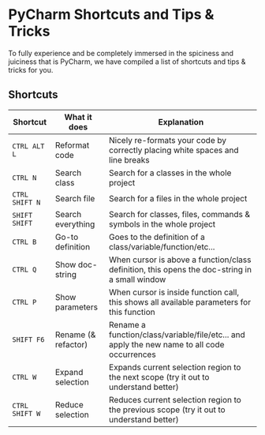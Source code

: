 # PyCharm Shortcuts and Tips & Tricks

To fully experience and be completely immersed in the spiciness and juiciness that is PyCharm, we have compiled a list of shortcuts and tips & tricks for you.

## Shortcuts

| Shortcut       | What it does        | Explanation                                                                                     |
|----------------|---------------------|-------------------------------------------------------------------------------------------------|
| `CTRL ALT L`   | Reformat code       | Nicely re-formats your code by correctly placing white spaces and line breaks                   |
| `CTRL N`       | Search class        | Search for a classes in the whole project                                                       |
| `CTRL SHIFT N` | Search file         | Search for a files in the whole project                                                         |
| `SHIFT SHIFT`  | Search everything   | Search for classes, files, commands & symbols in the whole project                              |
| `CTRL B`       | Go-to definition    | Goes to the definition of a class/variable/function/etc...                                      |
| `CTRL Q`       | Show doc-string     | When cursor is above a function/class definition, this opens the doc-string in a small window   |
| `CTRL P`       | Show parameters     | When cursor is inside function call, this shows all available parameters for this function      |
| `SHIFT F6`     | Rename (& refactor) | Rename a function/class/variable/file/etc... and apply the new name to all code occurrences     |
| `CTRL W`       | Expand selection    | Expands current selection region to the next scope (try it out to understand better)            |
| `CTRL SHIFT W` | Reduce selection    | Reduces current selection region to the previous scope (try it out to understand better)        |
